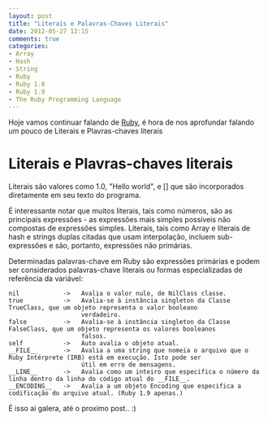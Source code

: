 ```yaml
---
layout: post
title: "Literais e Palavras-Chaves Literais"
date: 2012-05-27 12:15
comments: true
categories: 
- Array
- Hash
- String
- Ruby
- Ruby 1.8
- Ruby 1.9
- The Ruby Programming Language
---
```


<p>Hoje vamos continuar falando de <a href="http://www.ruby-doc.org/core-1.9.2/">Ruby</a>, é hora de nos aprofundar falando um pouco de Literais e Plavras-chaves literais</p>

<h1>Literais e Plavras-chaves literais</h1>

Literais são valores como 1.0, "Hello world", e [] que são incorporados diretamente em seu texto do programa.
<!-- more -->
É interessante notar que muitos literais, tais como números, são as principais expressões - as expressões mais simples possíveis não
compostas de expressões simples. Literais, tais como Array e literais de hash e strings duplas citadas que usam interpolação, incluem
sub-expressões e são, portanto, expressões não primárias.

Determinadas palavras-chave em Ruby são expressões primárias e podem ser considerados palavras-chave literais ou formas especializadas
de referência da variável:

	nil            ->   Avalia o valor nulo, de NilClass classe.
	true           ->   Avalia-se à instância singleton da Classe TrueClass, que um objeto representa o valor booleano 
	                    verdadeiro.
	false          ->   Avalia-se à instância singleton da Classe FalseClass, que um objeto representa os valores booleanos
	                    falsos.
	self           ->   Auto avalia o objeto atual.
	__FILE__       ->   Avalia a uma string que nomeia o arquivo que o Ruby Intérprete (IRB) está em execução. Isto pode ser
		                útil em erro de mensagens.
	__LINE__       ->   Avalia como um inteiro que especifica o número da linha dentro da linha do código atual do __FILE__.
	__ENCODING__   ->   Avalia a um objeto Encoding que especifica a codificação do arquivo atual. (Ruby 1.9 apenas.)

É isso ai galera, até o proximo post.. :)